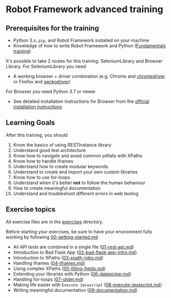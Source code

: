 # Robot Framework advanced training

## Prerequisites for the training

- Python 3.x, `pip`, and Robot Framework installed on your machine
- Knowledge of how to write Robot Framework and Python ([Fundamentals training](https://github.com/eficode-academy/rf-katas))

It's possible to take 2 routes for this training: SeleniumLibrary and Browser Library.
For SeleniumLibrary you need

- A working browser + driver combination (e.g. Chrome and
[chromedriver](https://chromedriver.chromium.org/downloads) or Firefox and [geckodriver](https://github.com/mozilla/geckodriver/releases/))

For Browser you need Python 3.7 or newer

- See detailed installation instructions for Browser from the [official installation instructions](https://github.com/MarketSquare/robotframework-browser#installation-instructions)

## Learning Goals

After this training, you should

1. Know the basics of using RESTInstance library
2. Understand good test architecture
3. Know how to navigate and avoid common pitfalls with XPaths
4. Know how to handle iframes
5. Understand how to create modular keywords
6. Understand to create and import your own custom libraries
7. Know how to use for-loops
8. Understand when it's better **not** to follow the human behaviour
9. How to create meaningful documentation
10. Understand and troubleshoot different errors in web testing

## Exercise topics

All exercise files are in the [exercises](./exercises) directory.

Before starting your exercises, be sure to have your environment fully working by following
[00-getting-started.md](exercices/00-getting-started.md).

- All API tests are combined in a single file ([01-rest-api.md](exercises/01-rest-api.md))
- Introduction to Bad Flask App ([02-bad-flask-app-intro.md](exercises/02-bad-flask-app.md))
- Introduction to XPaths ([03-xpath-intro.md](exercises/03-xpath-intro.md))
- Handling iframes ([04-iframes.md](exercises/04-iframes.md))
- Using complex XPaths ([05-filling-fields.md](exercises/05-filling-fields.md))
- Extending your libraries with Python ([06-datepicker.md](exercises/06-datepicker.md))
- Handling for-loops ([07-slider.md](exercises/07-slider.md))
- Making life easier with `Execute Javascript` ([08-execute-javascript.md](exercises/08-execute-javascript.md))
- Writing meaningful documentation ([09-documentation.md](exercises/09-documentation.md))
